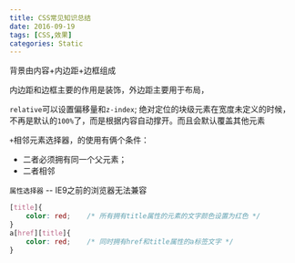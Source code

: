 ```yaml
---
title: CSS常见知识总结
date: 2016-09-19
tags: [CSS,效果]
categories: Static
---
```


背景由内容+内边距+边框组成

内边距和边框主要的作用是装饰，外边距主要用于布局，

`relative`可以设置偏移量和`z-index`;
绝对定位的块级元素在宽度未定义的时候，不再是默认的`100%`了，而是根据内容自动撑开。而且会默认覆盖其他元素

`+`相邻元素选择器，的使用有俩个条件：
 - 二者必须拥有同一个父元素；
 - 二者相邻

 `属性选择器` -- IE9之前的浏览器无法兼容
 ```css
 [title]{
     color: red;    /* 所有拥有title属性的元素的文字颜色设置为红色 */
 }
 a[href][title]{
     color: red;    /* 同时拥有href和title属性的a标签文字 */
 }
 ```
